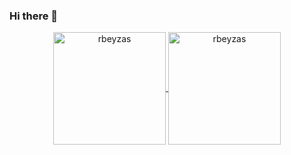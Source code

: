 ### Hi there 👋

<!--
**rbeyzas/rbeyzas** is a ✨ _special_ ✨ repository because its `README.md` (this file) appears on your GitHub profile.

Here are some ideas to get you started:

- 🔭 I’m currently working on ...
- 🌱 I’m currently learning ...
- 👯 I’m looking to collaborate on ...
- 🤔 I’m looking for help with ...
- 💬 Ask me about ...
- 📫 How to reach me: ...
- 😄 Pronouns: ...
- ⚡ Fun fact: ...
-->


<p align="center">
	<a href="https://github.com/rbeyzas">
		  <img height="180em" align="center" src="https://github-readme-stats.vercel.app/api?username=rbeyzas&show_icons=true&locale=en&theme=dark&include_all_commits=true&count_private=true" alt="rbeyzas"/>
		  <img height="180em" align="center" src="https://github-readme-stats.vercel.app/api/top-langs?username=rbeyzas&show_icons=true&locale=en&layout=compact&langs_count=8&theme=dark" alt="rbeyzas"/>
	</a>
</p>
